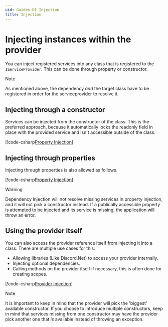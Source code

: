 ```yaml
---
uid: Guides.DI.Injection
title: Injection
---
```


# Injecting instances within the provider

You can inject registered services into any class that is registered to the `IServiceProvider`.
This can be done through property or constructor.

> [!NOTE]
> As mentioned above, the dependency *and* the target class have to be registered in order for the serviceprovider to resolve it.

## Injecting through a constructor

Services can be injected from the constructor of the class.
This is the preferred approach, because it automatically locks the readonly field in place with the provided service and isn't accessible outside of the class.

[!code-csharp[Property Injection](samples/property-injecting.cs)]

## Injecting through properties

Injecting through properties is also allowed as follows.

[!code-csharp[Property Injection](samples/property-injecting.cs)]

> [!WARNING]
> Dependency Injection will not resolve missing services in property injection, and it will not pick a constructor instead.
> If a publically accessible property is attempted to be injected and its service is missing, the application will throw an error.

## Using the provider itself

You can also access the provider reference itself from injecting it into a class. There are multiple use cases for this:

- Allowing libraries (Like Discord.Net) to access your provider internally.
- Injecting optional dependencies.
- Calling methods on the provider itself if necessary, this is often done for creating scopes.

[!code-csharp[Provider Injection](samples/provider.cs)]

> [!NOTE]
> It is important to keep in mind that the provider will pick the 'biggest' available constructor.
> If you choose to introduce multiple constructors,
> keep in mind that services missing from one constructor may have the provider pick another one that *is* available instead of throwing an exception.
